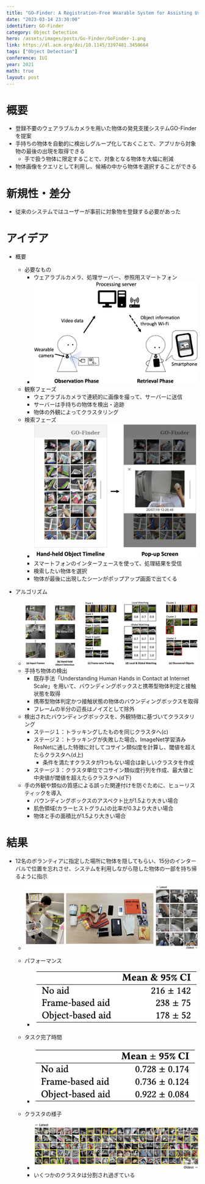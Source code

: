 ```yaml
---
title: "GO-Finder: A Registration-Free Wearable System for Assisting Users in Finding Lost Objects via Hand-Held Object Discovery"
date: "2023-03-14 23:30:00"
identifier: GO-Finder
category: Object Detection
hero: /assets/images/posts/Go-Finder/GoFinder-1.png
link: https://dl.acm.org/doi/10.1145/3397481.3450664
tags: ["Object Detection"]
conference: IUI
year: 2021
math: true
layout: post
---
```



# 概要

- 登録不要のウェアラブルカメラを用いた物体の発見支援システムGO-Finderを提案
- 手持ちの物体を自動的に検出しグループ化しておくことで、アプリから対象物の最後の出現を取得できる
    - 手で扱う物体に限定することで、対象となる物体を大幅に削減
- 物体画像をクエリとして利用し、候補の中から物体を選択することができる
<!--more-->

# 新規性・差分

- 従来のシステムではユーザーが事前に対象物を登録する必要があった

# アイデア

- 概要
    - 必要なもの
        - ウェアラブルカメラ、処理サーバー、参照用スマートフォン
        - ![](/assets/images/posts/Go-Finder/GoFinder-2.png)
    - 観察フェーズ
        - ウェアラブルカメラで連続的に画像を撮って、サーバーに送信
        - サーバーは手持ちの物体を検出・追跡
        - 物体の外観によってクラスタリング
    - 検索フェーズ
        - ![](/assets/images/posts/Go-Finder/GoFinder-3.png)
        - スマートフォンのインターフェースを使って、処理結果を受信
        - 検索したい物体を選択
        - 物体が最後に出現したシーンがポップアップ画面で出てくる

- アルゴリズム
    - ![](/assets/images/posts/Go-Finder/GoFinder-4.png)
    - 手持ち物体の検出
        - 既存手法「Understanding Human Hands in Contact at Internet Scale」を用いて、バウンディングボックスと携帯型物体判定と接触状態を取得
        - 携帯型物体判定かつ接触状態の物体のバウンディングボックスを取得
        - フレームの半分の辺長はノイズとして除外
    - 検出されたバウンディングボックスを、外観特徴に基づいてクラスタリング
        - ステージ１：トラッキングしたものを同じクラスタへ(c)
        - ステージ２：トラッキングが失敗した場合、ImageNet学習済みResNetに通した特徴に対してコサイン類似度を計算し、閾値を超えたらクラスタへ(d上)
            - 条件を満たすクラスタが1つもない場合は新しいクラスタを作成
        - ステージ３：クラスタ単位でコサイン類似度行列を作成、最大値と中央値が閾値を超えたらクラスタへ(d下)
    - 手の外観や類似の質感による誤った関連付けを防ぐために、ヒューリスティックを導入
        - バウンディングボックスのアスペクト比が1.5より大きい場合
        - 肌色領域(カラーヒストグラム)の比率が0.3より大きい場合
        - 物体と手の面積比が1.5より大きい場合

# 結果

- 12名のボランティアに指定した場所に物体を隠してもらい、15分のインターバルで位置を忘れさせ、システムを利用しながら隠した物体の一部を持ち帰るように指示
    - ![](/assets/images/posts/Go-Finder/GoFinder-5.png)
    - パフォーマンス
        - ![](/assets/images/posts/Go-Finder/GoFinder-6.png)
        
    - タスク完了時間
        - ![](/assets/images/posts/Go-Finder/GoFinder-7.png)
        
    - クラスタの様子
        - ![](/assets/images/posts/Go-Finder/GoFinder-8.png)
        - いくつかのクラスタは分割され過ぎている
